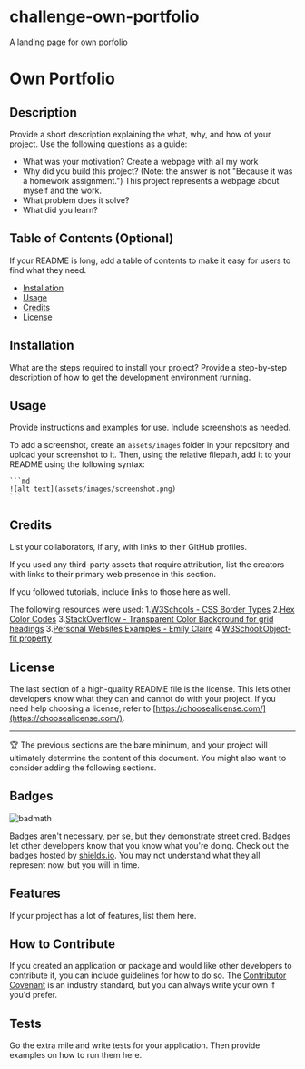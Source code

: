 # challenge-own-portfolio
A landing page for own porfolio

# Own Portfolio

## Description

Provide a short description explaining the what, why, and how of your project. Use the following questions as a guide:

- What was your motivation?
Create a webpage with all my work
- Why did you build this project? (Note: the answer is not "Because it was a homework assignment.")
This project represents a webpage about myself and the work. 
- What problem does it solve?
- What did you learn?

## Table of Contents (Optional)

If your README is long, add a table of contents to make it easy for users to find what they need.

- [Installation](#installation)
- [Usage](#usage)
- [Credits](#credits)
- [License](#license)

## Installation

What are the steps required to install your project? Provide a step-by-step description of how to get the development environment running.

## Usage

Provide instructions and examples for use. Include screenshots as needed.

To add a screenshot, create an `assets/images` folder in your repository and upload your screenshot to it. Then, using the relative filepath, add it to your README using the following syntax:

    ```md
    ![alt text](assets/images/screenshot.png)
    ```

## Credits

List your collaborators, if any, with links to their GitHub profiles.

If you used any third-party assets that require attribution, list the creators with links to their primary web presence in this section.

If you followed tutorials, include links to those here as well.

The following resources were used:
1.[W3Schools - CSS Border Types](https://www.w3schools.com/css/css_border.asp)
2.[Hex Color Codes](https://www.color-hex.com/)
3.[StackOverflow - Transparent Color Background for grid headings](https://stackoverflow.com/questions/1751263/hex-colors-numeric-representation-for-transparent)
3.[Personal Websites Examples - Emily Claire](https://www.wix.com/blog/personal-website-examples#viewer-1dim7)
4.[W3School:Object-fit property](https://www.w3schools.com/css/css3_object-fit.asp)

## License

The last section of a high-quality README file is the license. This lets other developers know what they can and cannot do with your project. If you need help choosing a license, refer to [https://choosealicense.com/](https://choosealicense.com/).

---

🏆 The previous sections are the bare minimum, and your project will ultimately determine the content of this document. You might also want to consider adding the following sections.

## Badges

![badmath](https://img.shields.io/github/languages/top/lernantino/badmath)

Badges aren't necessary, per se, but they demonstrate street cred. Badges let other developers know that you know what you're doing. Check out the badges hosted by [shields.io](https://shields.io/). You may not understand what they all represent now, but you will in time.

## Features

If your project has a lot of features, list them here.

## How to Contribute

If you created an application or package and would like other developers to contribute it, you can include guidelines for how to do so. The [Contributor Covenant](https://www.contributor-covenant.org/) is an industry standard, but you can always write your own if you'd prefer.

## Tests

Go the extra mile and write tests for your application. Then provide examples on how to run them here.